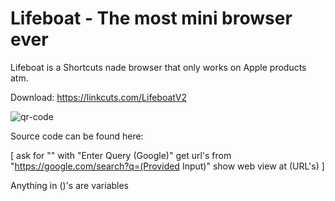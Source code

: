 # Lifeboat - The most mini browser ever  

Lifeboat is a Shortcuts nade browser that only works on Apple products atm.

Download: https://linkcuts.com/LifeboatV2

![qr-code](https://github.com/user-attachments/assets/644ad3c2-fc6d-4685-b13a-00915fdba04a)

Source code can be found here:

[ ask for "" with "Enter Query (Google)"
 get url's from "https://google.com/search?q=(Provided Input)"
show web view at (URL's) ]

Anything in ()'s are variables
